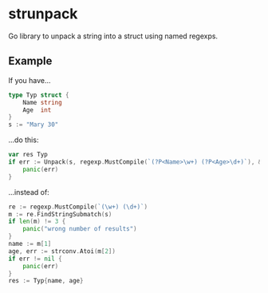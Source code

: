 # strunpack

Go library to unpack a string into a struct using named regexps.

## Example

If you have...

```go
type Typ struct {
	Name string
	Age  int
}
s := "Mary 30"
```

...do this:

```go
var res Typ
if err := Unpack(s, regexp.MustCompile(`(?P<Name>\w+) (?P<Age>\d+)`), &res); {
    panic(err)
}
```

...instead of:

```go
re := regexp.MustCompile(`(\w+) (\d+)`)
m := re.FindStringSubmatch(s)
if len(m) != 3 {
    panic("wrong number of results")
}
name := m[1]
age, err := strconv.Atoi(m[2])
if err != nil {
    panic(err)
}
res := Typ{name, age}
```